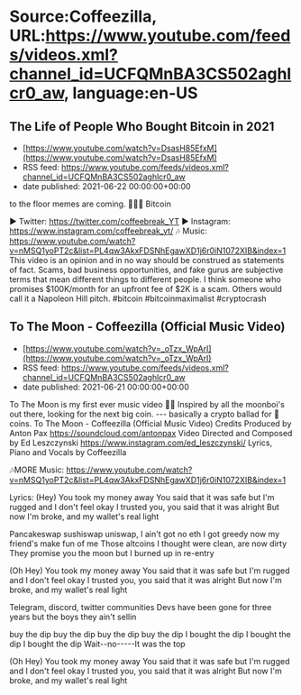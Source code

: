 # Source:Coffeezilla, URL:https://www.youtube.com/feeds/videos.xml?channel_id=UCFQMnBA3CS502aghlcr0_aw, language:en-US

## The Life of People Who Bought Bitcoin in 2021
 - [https://www.youtube.com/watch?v=DsasH85EfxM](https://www.youtube.com/watch?v=DsasH85EfxM)
 - RSS feed: https://www.youtube.com/feeds/videos.xml?channel_id=UCFQMnBA3CS502aghlcr0_aw
 - date published: 2021-06-22 00:00:00+00:00

to the floor memes are coming. 🐻🐻🐻 Bitcoin

► Twitter: https://twitter.com/coffeebreak_YT
► Instagram: https://www.instagram.com/coffeebreak_yt/
🎶 Music: https://www.youtube.com/watch?v=nMSQ1yoPT2c&list=PL4qw3AkxFDSNhEgawXD1j6r0iN1072XIB&index=1
This video is an opinion and in no way should be construed as statements of fact. Scams, bad business opportunities, and fake gurus are subjective terms that mean different things to different people. I think someone who promises $100K/month for an upfront fee of $2K is a scam. Others would call it a Napoleon Hill pitch.
#bitcoin #bitcoinmaximalist #cryptocrash

## To The Moon - Coffeezilla (Official Music Video)
 - [https://www.youtube.com/watch?v=_oTzx_WpArI](https://www.youtube.com/watch?v=_oTzx_WpArI)
 - RSS feed: https://www.youtube.com/feeds/videos.xml?channel_id=UCFQMnBA3CS502aghlcr0_aw
 - date published: 2021-06-21 00:00:00+00:00

To The Moon is my first ever music video 🚀🌙
Inspired by all the moonboi's out there, looking for the next big coin. --- basically a crypto ballad for 💩coins. To The Moon - Coffeezilla (Official Music Video)
Credits
Produced by Anton Pax https://soundcloud.com/antonpax
Video Directed and Composed by Ed Leszczynski https://www.instagram.com/ed_leszczynski/
Lyrics, Piano and Vocals by Coffeezilla

🎶MORE Music: https://www.youtube.com/watch?v=nMSQ1yoPT2c&list=PL4qw3AkxFDSNhEgawXD1j6r0iN1072XIB&index=1

Lyrics:
(Hey) 
You took my money away
You said that it was safe but I'm rugged and I don't feel okay
I trusted you, you said that it was alright
But now I'm broke, and my wallet's real light

Pancakeswap sushiswap uniswap, I ain't got no eth
I got greedy now my friend's make fun of me
Those altcoins I thought were clean, are now dirty
They promise you the moon but I burned up in re-entry

(Oh Hey)
You took my money away
You said that it was safe but I'm rugged and I don't feel okay
I trusted you, you said that it was alright
But now I'm broke, and my wallet's real light

Telegram, discord, twitter communities
Devs have been gone for three years but the boys they ain't sellin

buy the dip 
buy the dip 
buy the dip 
buy the dip 
I bought the dip
I bought the dip
I bought the dip
Wait--no-----It was the top

(Oh Hey)
You took my money away
You said that it was safe but I'm rugged and I don't feel okay
I trusted you, you said that it was alright
But now I'm broke, and my wallet's real light

